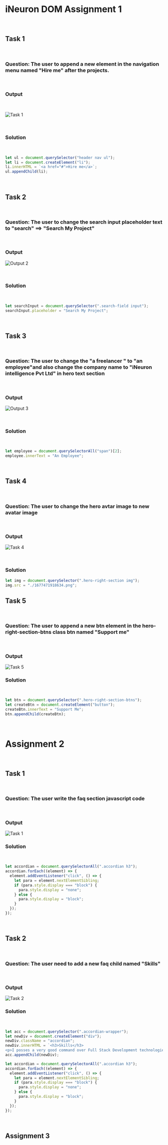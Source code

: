 # iNeuron DOM Assignment 1

<br>

## Task 1

<br>

### Question: The user to append a new element in the navigation menu named "Hire me" after the projects.

<br>

### Output

<br>

![Task 1](./firstAssignmentImage/task1Output.png)

<br>

### Solution

<br>

```Javascript
let ul = document.querySelector("header nav ul");
let li = document.createElement("li");
li.innerHTML = `<a href="#">Hire me</a>`;
ul.appendChild(li);

```

<br>

## Task 2

<br>

### Question: The user to change the search input placeholder text to "search" ==> "Search My Project"

<br>

### Output

![Output 2](./firstAssignmentImage/task2Output.png)

<br>

### Solution

<br>

```javascript
let searchInput = document.querySelector(".search-field input");
searchInput.placeholder = "Search My Project";
```

<br>

## Task 3

<br>

### Question: The user to change the "a freelancer " to "an employee"and also change the company name to "iNeuron intelligence Pvt Ltd" in hero text section

<br>

### Output

![Output 3](./firstAssignmentImage/task3Output.png)

<br>

### Solution

<br>

```javascript
let employee = document.querySelectorAll("span")[2];
employee.innerText = "An Employee";
```

<br>

## Task 4

<br>

### Question: The user to change the hero avtar image to new avatar image 

<br>

### Output

![Task 4](./Screenshot%20(33).png)

<br>

### Solution

```javascript
let img = document.querySelector(".hero-right-section img");
img.src = "./1677471918634.png";
```

## Task 5

<br>

### Question: The user to append a new btn element in the hero-right-section-btns class btn named "Support me"

<br>

### Output 

![Task 5](./firstAssignmentImage/task5Output.png)

### Solution

<br>

```javascript
let btn = document.querySelector(".hero-right-section-btns");
let createBtn = document.createElement("button");
createBtn.innerText = "Support Me";
btn.appendChild(createBtn);
```
<br>

# Assignment 2

<br>

## Task 1

<br>

### Question: The user write the faq section javascript code

<br>

### Output

![Task 1](./secondAssignmentImage/task1Output.png)

### Solution

<br>

```javascript
let accordian = document.querySelectorAll(".accordian h3");
accordian.forEach((element) => {
  element.addEventListener("click", () => {
    let para = element.nextElementSibling;
    if (para.style.display === "block") {
      para.style.display = "none";
    } else {
      para.style.display = "block";
    }
  });
});
```
<br>

## Task 2

<br>

### Question: The user need to add a new faq child named "Skills"

<br>

### Output

![Task 2](./secondAssignmentImage/task2Output.png)

### Solution

<br>

```javascript
let acc = document.querySelector(".accordian-wrapper");
let newDiv = document.createElement("div");
newDiv.className = "accordian";
newDiv.innerHTML = `<h3>Skills</h3>
<p>I posses a very good command over Full Stack Development technologies like MERN which can be seen in my work over the GitHub.</p>`;
acc.appendChild(newDiv);

let accordian = document.querySelectorAll(".accordian h3");
accordian.forEach((element) => {
  element.addEventListener("click", () => {
    let para = element.nextElementSibling;
    if (para.style.display === "block") {
      para.style.display = "none";
    } else {
      para.style.display = "block";
    }
  });
});
```

<br>

## Assignment 3

<br>
<br>






